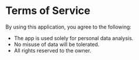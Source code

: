 # Terms of Service
By using this application, you agree to the following:
- The app is used solely for personal data analysis.
- No misuse of data will be tolerated.
- All rights reserved to the owner.
